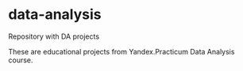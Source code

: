 # data-analysis
Repository with DA projects

These are educational projects from Yandex.Practicum Data Analysis course.
